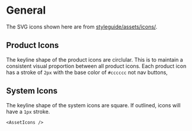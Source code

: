 # General

The SVG icons shown here are from [styleguide/assets/icons/](https://github.com/tutti-ch/react-styleguide/tree/master/styleguide/assets/icons "Link to react-styleguide github repo").

## Product Icons
The keyline shape of the product icons are circlular. This is to maintain a consistent visual proportion between all product icons. Each product icon has a stroke of `2px` with the base color of `#cccccc` not nav buttons,

## System Icons
The keyline shape of the system icons are square. If outlined, icons will have a `1px` stroke.

    <AssetIcons />

